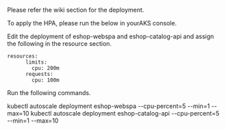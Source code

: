 Please refer the wiki section for the deployment. 

To apply the HPA, please run the below in yourAKS console. 

Edit the deployment of eshop-webspa and eshop-catalog-api and assign the following in the resource section. 

    resources:
          limits:
            cpu: 200m
          requests:
            cpu: 100m

Run the following commands. 

kubectl autoscale deployment eshop-webspa --cpu-percent=5 --min=1 --max=10
kubectl autoscale deployment eshop-catalog-api --cpu-percent=5 --min=1 --max=10
